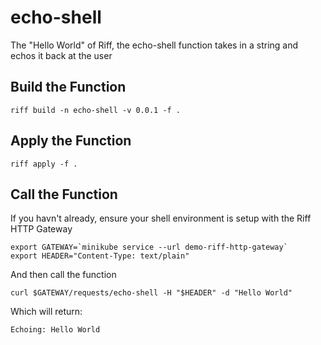 echo-shell
===

The "Hello World" of Riff, the echo-shell function takes in a string and echos it back at the user

Build the Function
---
```
riff build -n echo-shell -v 0.0.1 -f .
```

Apply the Function
---
```
riff apply -f .
```

Call the Function
---
If you havn't already, ensure your shell environment is setup with the Riff HTTP Gateway
```
export GATEWAY=`minikube service --url demo-riff-http-gateway`
export HEADER="Content-Type: text/plain"
```

And then call the function
```
curl $GATEWAY/requests/echo-shell -H "$HEADER" -d "Hello World"
```

Which will return:
```
Echoing: Hello World
```